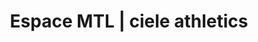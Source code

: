 ---
title: "Espace MTL | ciele athletics"
url: /montreal/espace-mtl-ciele-athletics/
shop: Kleidung
---